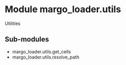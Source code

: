 Module margo_loader.utils
=========================
Utilities

Sub-modules
-----------
* margo_loader.utils.get_cells
* margo_loader.utils.resolve_path